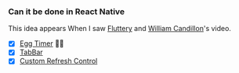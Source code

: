### Can it be done in React Native

This idea appears When I saw [Fluttery](https://www.youtube.com/channel/UCtWyVkPpb8An90SNDTNF0Pg) and [William Candillon](https://www.youtube.com/channel/UC806fwFWpiLQV5y-qifzHnA)'s video.

- [x] [Egg Timer](https://github.com/jie1ong/rn_egg_timer) 🥚⏰
- [x] [TabBar](https://github.com/jie1ong/can-it-be-done-in-react-native/tree/master/tabbar)
- [x] [Custom Refresh Control](https://github.com/jie1ong/can-it-be-done-in-react-native/tree/master/CustomRefreshControl)